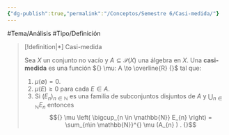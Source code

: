 ```yaml
---
{"dg-publish":true,"permalink":"/Conceptos/Semestre 6/Casi-medida/"}
---
```


#Tema/Análisis  #Tipo/Definición 

> [!definition|*] Casi-medida
> 
> Sea ${} X {}$ un conjunto no vacío y ${} A\subseteq \mathcal{P}(X) {}$ una álgebra en ${} X {}$. Una **casi-medida** es una función ${} \mu: A \to \overline{R} {}$ tal que:
> 1. ${} \mu(\emptyset)=0 {}$.
> 2. ${} \mu(E)\geq 0 {}$ para cada ${} E \in A {}$.
> 3. Si ${} (E_{n})_{n \in \mathbb{N}} {}$ es una familia de subconjuntos disjuntos de ${} A {}$ y ${} \bigcup_{n \in \mathbb{N}}E_{n} {}$ entonces
> 	$${} \mu \left( \bigcup_{n \in  \mathbb{N}} E_{n}  \right) = \sum_{n\in \mathbb{N}}^{} \mu (A_{n} ) . {}$$